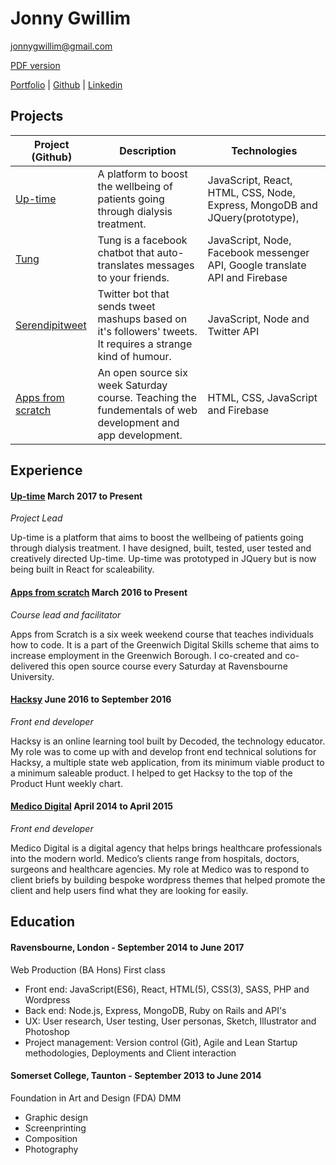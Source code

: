 # Jonny Gwillim

[jonnygwillim@gmail.com](mailto:jonnygwillim@gmail.com)

[PDF version](https://github.com/jonnygwi/CV/raw/master/resume.pdf)

[Portfolio](https://www.jonny.land) | [Github](https://github.com/jonnygwi) | [Linkedin](https://linkedin.com/in/jonnygwillim/)

## Projects
Project (Github) | Description | Technologies
--- | --- | ---
[Up-time](https://github.com/Jonnygwi/up-time-prototype) | A platform to boost the wellbeing of patients going through dialysis treatment. | JavaScript, React, HTML, CSS, Node, Express, MongoDB and JQuery(prototype),  
[Tung](https://github.com/Jonnygwi/Tung-public) | Tung is a facebook chatbot that auto-translates messages to your friends. | JavaScript, Node, Facebook messenger API, Google translate API and Firebase
[Serendipitweet](https://github.com/Jonnygwi/Serendipitweet) | Twitter bot that sends tweet mashups based on it's followers' tweets. It requires a strange kind of humour. | JavaScript, Node and Twitter API
[Apps from scratch](https://github.com/03difoha/AppsFromScratch) | An open source six week Saturday course. Teaching the fundementals of web development and app development. | HTML, CSS, JavaScript and Firebase

## Experience

#### [Up-time](http://www.jonnygwillim.co.uk) March 2017 to Present

*Project Lead*

Up-time is a platform that aims to boost the wellbeing of patients going
through dialysis treatment. I have designed, built, tested, user tested and
creatively directed Up-time. Up-time was prototyped in JQuery but is now being built in React for scaleability.

#### [Apps from scratch](https://codeyourapp.club/) March 2016 to Present

*Course lead and facilitator*

Apps from Scratch is a six week weekend course that teaches individuals
how to code. It is a part of the Greenwich Digital Skills scheme that aims to
increase employment in the Greenwich Borough. I co-created and
co-delivered this open source course every Saturday at Ravensbourne
University.

#### [Hacksy](https://gethacksy.com) June 2016 to September 2016

*Front end developer*

Hacksy is an online learning tool built by Decoded, the technology
educator. My role was to come up with and develop front end technical
solutions for Hacksy, a multiple state web application, from its minimum
viable product to a minimum saleable product. I helped to get Hacksy to
the top of the Product Hunt weekly chart.

#### [Medico Digital](https://www.medicodigital.co.uk/) April 2014 to April 2015

*Front end developer*

Medico Digital is a digital agency that helps brings healthcare
professionals into the modern world. Medico’s clients range from hospitals,
doctors, surgeons and healthcare agencies. My role at Medico was to
respond to client briefs by building bespoke wordpress themes that helped
promote the client and help users find what they are looking for easily.

## Education

#### Ravensbourne, London - September 2014 to June 2017
Web Production (BA Hons) First class
* Front end: JavaScript(ES6), React, HTML(5), CSS(3), SASS, PHP and Wordpress
* Back end: Node.js, Express, MongoDB, Ruby on Rails and API's
* UX: User research, User testing, User personas, Sketch, Illustrator and Photoshop
* Project management: Version control (Git), Agile and Lean Startup methodologies, Deployments and Client interaction


#### Somerset College, Taunton - September 2013 to June 2014
Foundation in Art and Design (FDA) DMM
* Graphic design
* Screenprinting
* Composition
* Photography
